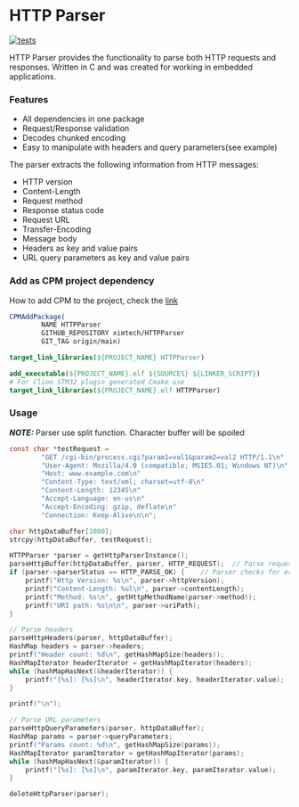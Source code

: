# HTTP Parser

[![tests](https://github.com/ximtech/HTTPParser/actions/workflows/cmake-ci.yml/badge.svg)](https://github.com/ximtech/HTTPParser/actions/workflows/cmake-ci.yml)

HTTP Parser provides the functionality to parse both HTTP requests and responses. Written in C and was created for
working in embedded applications.

### Features

- All dependencies in one package
- Request/Response validation
- Decodes chunked encoding
- Easy to manipulate with headers and query parameters(see example)

The parser extracts the following information from HTTP messages:

- HTTP version
- Content-Length
- Request method
- Response status code
- Request URL
- Transfer-Encoding
- Message body
- Headers as key and value pairs
- URL query parameters as key and value pairs

### Add as CPM project dependency

How to add CPM to the project, check the [link](https://github.com/cpm-cmake/CPM.cmake)

```cmake
CPMAddPackage(
        NAME HTTPParser
        GITHUB_REPOSITORY ximtech/HTTPParser
        GIT_TAG origin/main)

target_link_libraries(${PROJECT_NAME} HTTPParser)
```

```cmake
add_executable(${PROJECT_NAME}.elf ${SOURCES} ${LINKER_SCRIPT})
# For Clion STM32 plugin generated Cmake use 
target_link_libraries(${PROJECT_NAME}.elf HTTPParser)
```

### Usage

***NOTE:*** Parser use split function. Character buffer will be spoiled

```c
const char *testRequest =
        "GET /cgi-bin/process.cgi?param1=val1&param2=val2 HTTP/1.1\n"
        "User-Agent: Mozilla/4.0 (compatible; MSIE5.01; Windows NT)\n"
        "Host: www.example.com\n"
        "Content-Type: text/xml; charset=utf-8\n"
        "Content-Length: 12345\n"
        "Accept-Language: en-us\n"
        "Accept-Encoding: gzip, deflate\n"
        "Connection: Keep-Alive\n\n";

char httpDataBuffer[1000];
strcpy(httpDataBuffer, testRequest);

HTTPParser *parser = getHttpParserInstance();
parseHttpBuffer(httpDataBuffer, parser, HTTP_REQUEST);  // Parse request
if (parser->parserStatus == HTTP_PARSE_OK) {    // Parser checks for errors
    printf("Http Version: %s\n", parser->httpVersion);
    printf("Content-Length: %ul\n", parser->contentLength);
    printf("Method: %s\n", getHttpMethodName(parser->method));
    printf("URI path: %s\n\n", parser->uriPath);
}

// Parse headers
parseHttpHeaders(parser, httpDataBuffer);
HashMap headers = parser->headers;
printf("Header count: %d\n", getHashMapSize(headers));
HashMapIterator headerIterator = getHashMapIterator(headers);
while (hashMapHasNext(&headerIterator)) {
    printf("[%s]: [%s]\n", headerIterator.key, headerIterator.value);
}

printf("\n");

// Parse URL parameters
parseHttpQueryParameters(parser, httpDataBuffer);
HashMap params = parser->queryParameters;
printf("Params count: %d\n", getHashMapSize(params));
HashMapIterator paramIterator = getHashMapIterator(params);
while (hashMapHasNext(&paramIterator)) {
    printf("[%s]: [%s]\n", paramIterator.key, paramIterator.value);
}

deleteHttpParser(parser);
```
